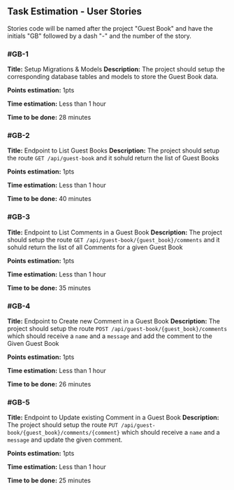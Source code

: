 ## Task Estimation - User Stories

Stories code will be named after the project "Guest Book" and have the initials "GB" followed by a dash "-" and the number of the
story.

### **#GB-1**

**Title:** Setup Migrations & Models
**Description:** The project should setup the corresponding database tables and models to store the Guest Book data.

**Points estimation:** 1pts

**Time estimation:** Less than 1 hour

**Time to be done:** 28 minutes

### **#GB-2**

**Title:** Endpoint to List Guest Books
**Description:** The project should setup the route `GET /api/guest-book` and it sohuld return the list of Guest Books

**Points estimation:** 1pts

**Time estimation:** Less than 1 hour

**Time to be done:** 40 minutes

### **#GB-3**

**Title:** Endpoint to List Comments in a Guest Book
**Description:** The project should setup the route `GET /api/guest-book/{guest_book}/comments` and it sohuld return the list
of all Comments for a given Guest Book

**Points estimation:** 1pts

**Time estimation:** Less than 1 hour

**Time to be done:** 35 minutes

### **#GB-4**

**Title:** Endpoint to Create new Comment in a Guest Book
**Description:** The project should setup the route `POST /api/guest-book/{guest_book}/comments` which should receive a `name`
and a `message` and add the comment to the Given Guest Book

**Points estimation:** 1pts

**Time estimation:** Less than 1 hour

**Time to be done:** 26 minutes

### **#GB-5**

**Title:** Endpoint to Update existing Comment in a Guest Book
**Description:** The project should setup the route `PUT /api/guest-book/{guest_book}/comments/{comment}` which should receive a
`name` and a `message` and update the given comment.

**Points estimation:** 1pts

**Time estimation:** Less than 1 hour

**Time to be done:** 25 minutes
